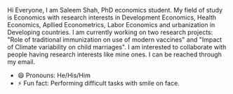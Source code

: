 Hi Everyone, I am Saleem Shah, PhD economics student. My field of study is Economics with research interests in Development Economics, Health Economics, Apllied Econometrics, Labor Economics and urbanization in Developing countries.
I am currently working on two research projects: "Role of traditional immunization on use of modern vaccines" and "Impact of Climate variability on child marriages".
I am interested to collaborate with people having research interests like mine ones.
I can be reached through my email.
- 😄 Pronouns: He/His/Him
- ⚡ Fun fact: Performing difficult tasks with smile on face.
